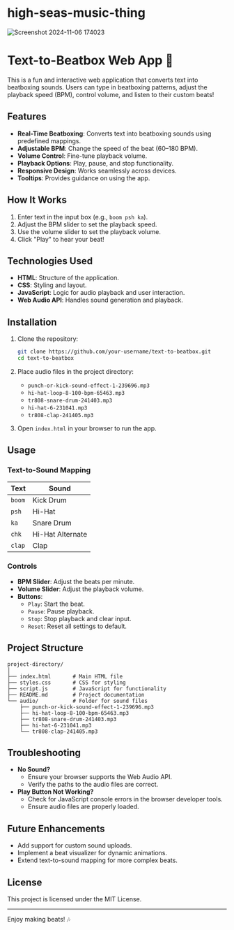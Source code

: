 # high-seas-music-thing

![Screenshot 2024-11-06 174023](https://github.com/user-attachments/assets/217deba0-1bee-4904-9096-1b8f276f6ca3)

# Text-to-Beatbox Web App 🎤

This is a fun and interactive web application that converts text into beatboxing sounds. Users can type in beatboxing patterns, adjust the playback speed (BPM), control volume, and listen to their custom beats!

## Features
- **Real-Time Beatboxing**: Converts text into beatboxing sounds using predefined mappings.
- **Adjustable BPM**: Change the speed of the beat (60–180 BPM).
- **Volume Control**: Fine-tune playback volume.
- **Playback Options**: Play, pause, and stop functionality.
- **Responsive Design**: Works seamlessly across devices.
- **Tooltips**: Provides guidance on using the app.

## How It Works
1. Enter text in the input box (e.g., `boom psh ka`).
2. Adjust the BPM slider to set the playback speed.
3. Use the volume slider to set the playback volume.
4. Click "Play" to hear your beat!

## Technologies Used
- **HTML**: Structure of the application.
- **CSS**: Styling and layout.
- **JavaScript**: Logic for audio playback and user interaction.
- **Web Audio API**: Handles sound generation and playback.

## Installation

1. Clone the repository:
   ```bash
   git clone https://github.com/your-username/text-to-beatbox.git
   cd text-to-beatbox
   ```

2. Place audio files in the project directory:
   - `punch-or-kick-sound-effect-1-239696.mp3`
   - `hi-hat-loop-8-100-bpm-65463.mp3`
   - `tr808-snare-drum-241403.mp3`
   - `hi-hat-6-231041.mp3`
   - `tr808-clap-241405.mp3`

3. Open `index.html` in your browser to run the app.

## Usage
### Text-to-Sound Mapping
| Text   | Sound                     |
|--------|---------------------------|
| `boom` | Kick Drum                 |
| `psh`  | Hi-Hat                    |
| `ka`   | Snare Drum                |
| `chk`  | Hi-Hat Alternate          |
| `clap` | Clap                      |

### Controls
- **BPM Slider**: Adjust the beats per minute.
- **Volume Slider**: Adjust the playback volume.
- **Buttons**:
  - `Play`: Start the beat.
  - `Pause`: Pause playback.
  - `Stop`: Stop playback and clear input.
  - `Reset`: Reset all settings to default.

## Project Structure
```
project-directory/
│
├── index.html       # Main HTML file
├── styles.css       # CSS for styling
├── script.js        # JavaScript for functionality
├── README.md        # Project documentation
└── audio/           # Folder for sound files
    ├── punch-or-kick-sound-effect-1-239696.mp3
    ├── hi-hat-loop-8-100-bpm-65463.mp3
    ├── tr808-snare-drum-241403.mp3
    ├── hi-hat-6-231041.mp3
    └── tr808-clap-241405.mp3
```

## Troubleshooting
- **No Sound?**
  - Ensure your browser supports the Web Audio API.
  - Verify the paths to the audio files are correct.
- **Play Button Not Working?**
  - Check for JavaScript console errors in the browser developer tools.
  - Ensure audio files are properly loaded.

## Future Enhancements
- Add support for custom sound uploads.
- Implement a beat visualizer for dynamic animations.
- Extend text-to-sound mapping for more complex beats.

## License
This project is licensed under the MIT License.

---

Enjoy making beats! 🎶

